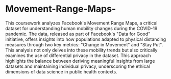 # Movement-Range-Maps-

This coursework analyzes Facebook's Movement Range Maps, a critical dataset for 
understanding human mobility changes during the COVID-19 pandemic. The data, released as part of 
Facebook's "Data for Good" initiative, offers insights into how populations adapted to physical 
distancing measures through two key metrics: "Change in Movement" and "Stay Put". This analysis 
not only delves into these mobility trends but also critically examines the use of differential privacy 
in the dataset. This approach highlights the balance between deriving meaningful insights from large 
datasets and maintaining individual privacy, underscoring the ethical dimensions of data science in 
public health contexts. 

